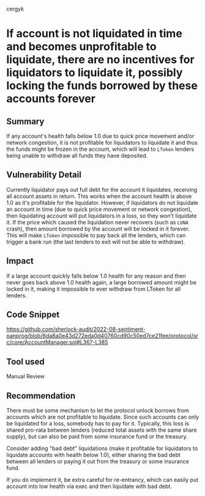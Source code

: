 cergyk
# If account is not liquidated in time and becomes unprofitable to liquidate, there are no incentives for liquidators to liquidate it, possibly locking the funds borrowed by these accounts forever

## Summary

If any account's health falls below 1.0 due to quick price movement and/or network congestion, it is not profitable for liquidators to liquidate it and thus the funds might be frozen in the account, which will lead to `LToken` lenders being unable to withdraw all funds they have deposited.

## Vulnerability Detail

Currently liquidator pays out full debt for the account it liquidates, receiving all account assets in return. This works when the account health is above 1.0 as it's profitable for the liquidator. However, if liquidators do not liquidate an account in time (due to quick price movement or network congestion), then liquidating account will put liquidators in a loss, so they won't liquidate it. If the price which caused the liquidation never recovers (such as `LUNA` crash), then amount borrowed by the account will be locked in it forever. This will make `LToken` impossible to pay back all the lenders, which can trigger a bank run (the last lenders to exit will not be able to withdraw).

## Impact

If a large account quickly falls below 1.0 health for any reason and then never goes back above 1.0 health again, a large borrowed amount might be locked in it, making it impossible to ever withdraw from LToken for all lenders.

## Code Snippet

https://github.com/sherlock-audit/2022-08-sentiment-panprog/blob/6da8a0e43d272eda0d40760cd90c50ed7ce21fee/protocol/src/core/AccountManager.sol#L367-L385

## Tool used

Manual Review

## Recommendation

There must be some mechanism to let the protocol unlock borrows from accounts which are not profitable to liquidate. Since such accounts can only be liquidated for a loss, somebody has to pay for it. Typically, this loss is shared pro-rata between lenders (reduced total assets with the same share supply), but can also be paid from some insurance fund or the treasury.

Consider adding "bad debt" liquidations (make it profitable for liquidators to liquidate accounts with health below 1.0), either sharing the bad debt between all lenders or paying it out from the treasury or some insurance fund. 

If you do implement it, be extra careful for re-entrancy, which can easily put account into low health via exec and then liquidate with bad debt.